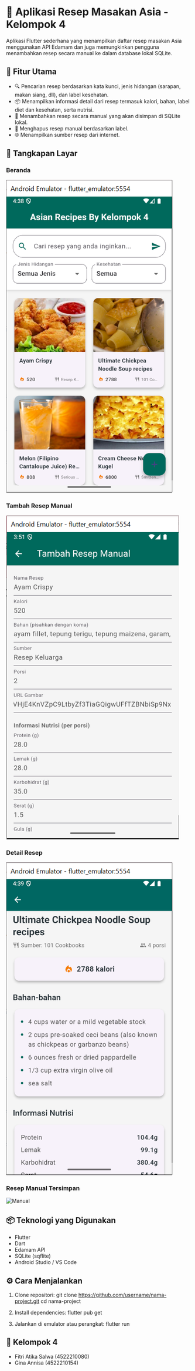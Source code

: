 # 📱 Aplikasi Resep Masakan Asia - Kelompok 4

Aplikasi Flutter sederhana yang menampilkan daftar resep masakan Asia menggunakan API Edamam dan juga memungkinkan pengguna menambahkan resep secara manual ke dalam database lokal SQLite.

## 🧩 Fitur Utama

- 🔍 Pencarian resep berdasarkan kata kunci, jenis hidangan (sarapan, makan siang, dll), dan label kesehatan.
- 📦 Menampilkan informasi detail dari resep termasuk kalori, bahan, label diet dan kesehatan, serta nutrisi.
- 📝 Menambahkan resep secara manual yang akan disimpan di SQLite lokal.
- 🧽 Menghapus resep manual berdasarkan label.
- 🌐 Menampilkan sumber resep dari internet.

## 📸 Tangkapan Layar

### Beranda
![Home](assets/images/home.png)

### Tambah Resep Manual
![Add Manual](assets/images/recipemanual.png)

### Detail Resep
![Detail](assets/images/detailrecipe.png)

### Resep Manual Tersimpan
![Manual](assets/images/recipemanualtersimpan.png)



## 📦 Teknologi yang Digunakan

- Flutter
- Dart
- Edamam API
- SQLite (sqflite)
- Android Studio / VS Code

## ⚙️ Cara Menjalankan

1. Clone repositori:
   git clone https://github.com/username/nama-project.git
   cd nama-project
   
2. Install dependencies:
   flutter pub get

3. Jalankan di emulator atau perangkat:
   flutter run

## 🙋 Kelompok 4

- Fitri Atika Salwa (4522210080)
- Gina Annisa (4522210154)
